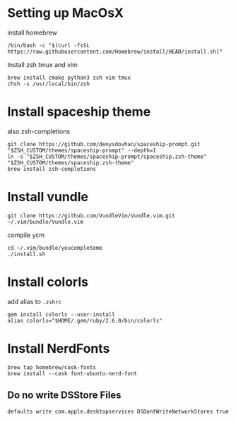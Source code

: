 # Setting up MacOsX
install homebrew
```
/bin/bash -c "$(curl -fsSL https://raw.githubusercontent.com/Homebrew/install/HEAD/install.sh)"
```
Install zsh tmux and vim
```
brew install cmake python3 zsh vim tmux
chsh -s /usr/local/bin/zsh
```

# Install spaceship theme
also zsh-completions
```
git clone https://github.com/denysdovhan/spaceship-prompt.git "$ZSH_CUSTOM/themes/spaceship-prompt" --depth=1
ln -s "$ZSH_CUSTOM/themes/spaceship-prompt/spaceship.zsh-theme" "$ZSH_CUSTOM/themes/spaceship.zsh-theme" 
brew install zsh-completions
```

# Install vundle
```
git clone https://github.com/VundleVim/Vundle.vim.git ~/.vim/bundle/Vundle.vim
```
compile ycm
```
cd ~/.vim/bundle/youcompleteme
./install.sh
```

# Install colorls
add alias to `.zshrc`
```
gem install colorls --user-install
alias colorls="$HOME/.gem/ruby/2.6.0/bin/colorls"
```

# Install NerdFonts
```
brew tap homebrew/cask-fonts
brew install --cask font-ubuntu-nerd-font
```

## Do no write DSStore Files
```
defaults write com.apple.desktopservices DSDontWriteNetworkStores true
```
